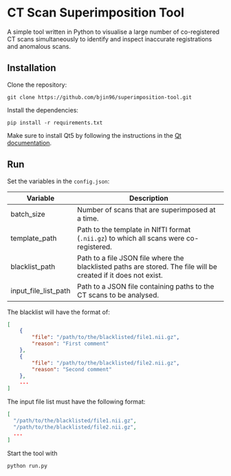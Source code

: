 # CT Scan Superimposition Tool

A simple tool written in Python to visualise a large number of co-registered CT scans simultaneously to identify and
inspect inaccurate registrations and anomalous scans.

[//]: # (<style>)

[//]: # (table th:first-of-type {)

[//]: # (    width: 32.6%;)

[//]: # (})

[//]: # (table th:nth-of-type&#40;2&#41; {)

[//]: # (    width: 33.8%;)

[//]: # (})

[//]: # (table th:nth-of-type&#40;3&#41; {)

[//]: # (    width: 33.8%;)

[//]: # (})

[//]: # (</style>)

[//]: # (Superimpose             |     Binary mask overlay      |   Original co-registered scan            )

[//]: # (:-------------------------:|:----------------------------:|:-------------------------:)

[//]: # (![]&#40;/images/000_superimpose.png&#41;  | ![]&#40;/images/000_overlay.png&#41; |  ![]&#40;/images/000_registered_source_scan.png&#41;)

## Installation

Clone the repository:

```git clone https://github.com/bjin96/superimposition-tool.git```

Install the dependencies:

```pip install -r requirements.txt```

Make sure to install Qt5 by following the instructions in the <a href="https://doc.qt.io/qt-5/gettingstarted.html" target="_blank">Qt documentation</a>.

## Run

Set the variables in the `config.json`:

| Variable             | Description                                                                                                     |
|----------------------|-----------------------------------------------------------------------------------------------------------------|
| batch_size           | Number of scans that are superimposed at a time.                                                                |
| template_path        | Path to the template in NIfTI format (`.nii.gz`) to which all scans were co-registered.                         |
| blacklist_path       | Path to a file JSON file where the blacklisted paths are stored. The file will be created if it does not exist. |
| input_file_list_path | Path to a JSON file containing paths to the CT scans to be analysed.                                            |

The blacklist will have the format of:

```json
[
    {
        "file": "/path/to/the/blacklisted/file1.nii.gz",
        "reason": "First comment"
    },
    {
        "file": "/path/to/the/blacklisted/file2.nii.gz",
        "reason": "Second comment"
    },
    ...
]
```

The input file list must have the following format:

```json
[
  "/path/to/the/blacklisted/file1.nii.gz",
  "/path/to/the/blacklisted/file2.nii.gz",
  ...
]
```

Start the tool with
```
python run.py
```
